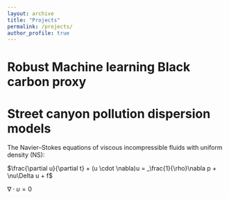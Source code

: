 ```yaml
---
layout: archive
title: "Projects"
permalink: /projects/
author_profile: true
---
```


# Robust Machine learning Black carbon proxy

# Street canyon pollution dispersion models

The Navier–Stokes equations of viscous incompressible fluids with uniform density (NS):

$\frac{\partial u}{\partial t} + (u \cdot \nabla)u = _\frac{1}{\rho}\nabla p + \nu\Delta u + f$

$\nabla \cdot u = 0$

